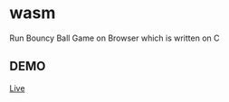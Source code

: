 # wasm
Run Bouncy Ball Game on Browser which is written on C

## DEMO
[Live](http://rabingaire.com.np/wasm/)
